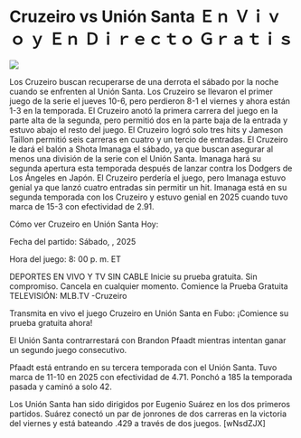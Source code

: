 # Cruzeiro vs Unión Santa Ｅｎ Ｖｉｖｏ ｙ Ｅｎ Ｄｉｒｅｃｔｏ Ｇｒａｔｉｓ  
  
  
[![](https://i.imgur.com/qSNzIqt.png)](https://movie.rssnews.media/DlmzOVnU.php)  
  
Los Cruzeiro buscan recuperarse de una derrota el sábado por la noche cuando se enfrenten al Unión Santa. Los Cruzeiro se llevaron el primer juego de la serie el jueves 10-6, pero perdieron 8-1 el viernes y ahora están 1-3 en la temporada. El Cruzeiro anotó la primera carrera del juego en la parte alta de la segunda, pero permitió dos en la parte baja de la entrada y estuvo abajo el resto del juego. El Cruzeiro logró solo tres hits y Jameson Taillon permitió seis carreras en cuatro y un tercio de entradas. El Cruzeiro le dará el balón a Shota Imanaga el sábado, ya que buscan asegurar al menos una división de la serie con el Unión Santa. Imanaga hará su segunda apertura esta temporada después de lanzar contra los Dodgers de Los Ángeles en Japón. El Cruzeiro perdería el juego, pero Imanaga estuvo genial ya que lanzó cuatro entradas sin permitir un hit. Imanaga está en su segunda temporada con los Cruzeiro y estuvo genial en 2025 cuando tuvo marca de 15-3 con efectividad de 2.91.

Cómo ver Cruzeiro en Unión Santa Hoy:

Fecha del partido: Sábado, , 2025

Hora del juego: 8: 00 p. m. ET

DEPORTES EN VIVO Y TV SIN CABLE
Inicie su prueba gratuita. Sin compromiso. Cancela en cualquier momento.
Comience la Prueba Gratuita
TELEVISIÓN: MLB.TV -Cruzeiro

Transmita en vivo el juego Cruzeiro en Unión Santa en Fubo: ¡Comience su prueba gratuita ahora! 

El Unión Santa contrarrestará con Brandon Pfaadt mientras intentan ganar un segundo juego consecutivo.

Pfaadt está entrando en su tercera temporada con el Unión Santa. Tuvo marca de 11-10 en 2025 con efectividad de 4.71. Ponchó a 185 la temporada pasada y caminó a solo 42.

Los Unión Santa han sido dirigidos por Eugenio Suárez en los dos primeros partidos. Suárez conectó un par de jonrones de dos carreras en la victoria del viernes y está bateando .429 a través de dos juegos. [wNsdZJX]